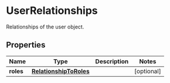 # UserRelationships

Relationships of the user object.

## Properties

| Name      | Type                                              | Description | Notes      |
| --------- | ------------------------------------------------- | ----------- | ---------- |
| **roles** | [**RelationshipToRoles**](RelationshipToRoles.md) |             | [optional] |
